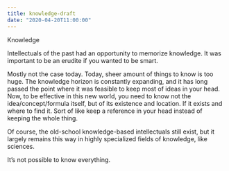 ```yaml
---
title: knowledge-draft
date: "2020-04-20T11:00:00"
---
```


Knowledge

Intellectuals of the past had an opportunity to memorize knowledge. It was important to be an erudite if you wanted to be smart.

Mostly not the case today. Today, sheer amount of things to know is too huge. The knowledge horizon is constantly expanding, and it has long passed the point where it was feasible to keep most of ideas in your head. Now, to be effective in this new world, you need to know not the idea/concept/formula itself, but of its existence and location. If it exists and where to find it. Sort of like keep a reference in your head instead of keeping the whole thing.  

Of course, the old-school knowledge-based intellectuals still exist, but it largely remains this way in highly specialized fields of knowledge, like sciences.

It’s not possible to know everything.
